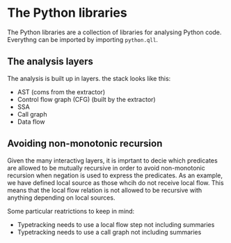# The Python libraries

The Python libraries are a collection of libraries for analysing Python code.
Everythng can be imported by importing `python.qll`.

## The analysis layers

The analysis is built up in layers. the stack looks like this:

- AST (coms from the extractor)
- Control flow graph (CFG) (built by the extractor)
- SSA
- Call graph
- Data flow

## Avoiding non-monotonic recursion

Given the many interactivg layers, it is imprtant to decie which predicates are allowed to be mutually recursive in order to avoid non-monotonic recursion when negation is used to express the predicates.
As an example, we have defined local source as those whcih do not receive local flow. This means that the local flow relation is not allowed to be recursive with anything depending on local sources.

Some particular reatrictions to keep in mind:

- Typetracking needs to use a local flow step not including summaries
- Typetracking needs to use a call graph not including summaries
